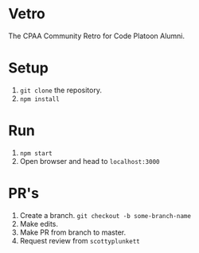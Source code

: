 # Vetro

The CPAA Community Retro for Code Platoon Alumni.

# Setup
1. `git clone` the repository.
2. `npm install`

# Run
1. `npm start`
2. Open browser and head to `localhost:3000`

# PR's
1. Create a branch. `git checkout -b some-branch-name`
2. Make edits.
3. Make PR from branch to master.
4. Request review from `scottyplunkett`
